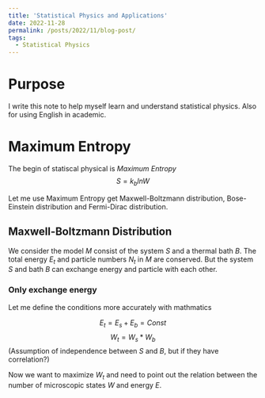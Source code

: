 ```yaml
---
title: 'Statistical Physics and Applications'
date: 2022-11-28
permalink: /posts/2022/11/blog-post/
tags:
  - Statistical Physics
---
```


# Purpose

I write this note to help myself learn and understand statistical physics. Also for using English in academic.

# Maximum Entropy

The begin of statiscal physical is *Maximum Entropy*
$$S=k_blnW$$

Let me use Maximum Entropy get Maxwell-Boltzmann distribution, Bose-Einstein distribution and Fermi-Dirac distribution.

## Maxwell-Boltzmann Distribution

We consider the model *M* consist of the system *S* and a thermal bath *B*. The total energy $E_t$ and particle numbers $N_t$ in *M* are conserved. But the system *S* and bath *B* can exchange energy and particle with each other.

### Only exchange energy

Let me define the conditions more accurately with mathmatics

$$E_t = E_s + E_b = Const$$
$$W_t = W_s*W_b$$(Assumption of independence between *S* and *B*, but if they have correlation?)

Now we want to maximize $W_t$ and need to point out the relation between the number of microscopic states $W$ and energy $E$.
